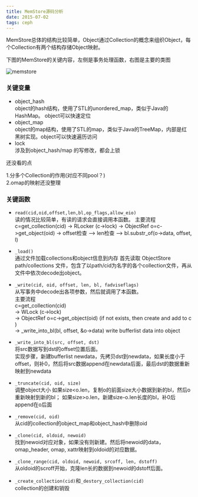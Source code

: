 ```yaml
---
title: MemStore源码分析
date: 2015-07-02
tags: ceph
---
```


MemStore总体的结构比较简单，Object通过Collection的概念来组织Object，每个Collection有两个结构存储Object映射。

<!--more-->

下图的MemStore的关键内容，左侧是事务处理函数，右图是主要的类图

![memstore](/images/objectstore/memstore.jpg)

### 关键变量  

* object_hash  
    object的hash结构，使用了STL的unordered_map，类似于Java的HashMap。 object可以快速定位
* object_map  
    object的map结构，使用了STL的map，类似于Java的TreeMap，内部是红黑树实现。object可以快速遍历访问
* lock  
    涉及到object_hash/map 的写修改，都会上锁

还没看的点

1.分多个Collection的作用(对应不同pool？)  
2.omap的映射还没整理

### 关键函数

* `read(cid,oid,offset,len,bl,op_flags,allow_eio)`  
读的情况比较简单，有读的请求会直接调用本函数。
主要流程
c=get_collection(cid) -> RLocker (c->lock) -> ObjectRef o=c->get_object(oid)
-> offset检查 –> len检查 –> bl.substr_of(o->data, offset, l)

* `_load()`  
通过文件加载collections和object信息到内存
首先读取 ObjectStore path/collections 文件，包含了以path/cid为名字的各个collection文件，再从文件中依次decode出object。

* `_write(cid, oid, offset, len, bl, fadviseflags)`  
从写事务中decode出各项参数，然后就调用了本函数。  
主要流程  
c=get_collection(cid)  
-> WLock (c->lock)   
-> ObjectRef o=c->get_object(oid) (if not exists, then create and add to c )   
-> _write_into_bl(bl, offset, &o->data) write bufferlist data into object

* `_write_into_bl(src, offset, dst)`  
将src数据写到dst的offset位置后面。  
实现步骤，新建bufferlist newdata，先拷贝dst到newdata，如果长度小于offset，则补0，然后将src数据append在newdata后面，最后dst的数据重新映射到newdata

* `_truncate(cid, oid, size)`  
调整object大小
如果size<o.len，复制o的前面size大小数据到新的bl，然后o重新映射到新的bl；
如果size>o.len，新建size-o.len长度的bl，补0后append在o后面

* `_remove(cid, oid)`  
从cid的collection的object_map和object_hash中删除oid

* `_clone(cid, oldoid, newoid)`  
找到newoid对应对象，如果没有则新建。然后将newoid的data，omap_header, omap, xattr映射到oldoid的对应数据。

* `_clone_range(cid, oldoid, newoid, srcoff, len, dstoff)`   
从oldoid的scroff开始，克隆len长的数据到newoid的dstoff后面。

* `_create_collection(cid)`和`_destory_collection(cid)`  
collection的创建和销毁


